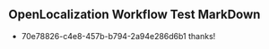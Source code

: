 ## OpenLocalization Workflow Test MarkDown
* 70e78826-c4e8-457b-b794-2a94e286d6b1 thanks!

<!--HONumber=Jul16_HO2-->


